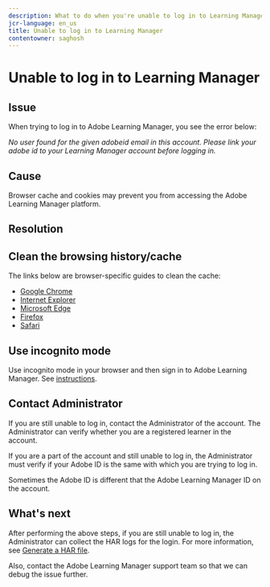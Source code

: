 ```yaml
---
description: What to do when you're unable to log in to Learning Manager.
jcr-language: en_us
title: Unable to log in to Learning Manager
contentowner: saghosh
---
```



# Unable to log in to Learning Manager

## Issue

When trying to log in to Adobe Learning Manager, you see the error below:

*No user found for the given adobeid email in this account. Please link your adobe id to your Learning Manager account before logging in.*

<!--![](assets/prime-error-message.png)-->

## Cause

Browser cache and cookies may prevent you from accessing the Adobe Learning Manager platform.

## Resolution

## Clean the browsing history/cache

The links below are browser-specific guides to clean the cache:

* [Google Chrome](https://support.google.com/accounts/answer/32050?co=GENIE.Platform%3DDesktop&hl=en)
* [Internet Explorer](https://kb.wisc.edu/page.php?id=1514)
* [Microsoft Edge](https://www.bitdefender.com/support/how-to-clear-the-cache-and-cookies%C2%A0in-microsoft-edge-1914.html)
* [Firefox](https://kb.iu.edu/d/ahic)
* [Safari](https://oit.colorado.edu/tutorial/clear-web-browser-cache-safari-6)

## Use incognito mode

Use incognito mode in your browser and then sign in to Adobe Learning Manager. See [instructions](https://support.google.com/chrome/answer/95464?co=GENIE.Platform%3DDesktop&hl=en&oco=0).

## Contact Administrator

If you are still unable to log in, contact the Administrator of the account. The Administrator can verify whether you are a registered learner in the account.

If you are a part of the account and still unable to log in, the Administrator must verify if your Adobe ID is the same with which you are trying to log in. 

Sometimes the Adobe ID is different that the Adobe Learning Manager ID on the account.

## What's next

After performing the above steps, if you are still unable to log in, the Administrator can collect the HAR logs for the login. For more information, see [Generate a HAR file](/help/migrated/kb/generate-har-file.md).

Also, contact the Adobe Learning Manager support team so that we can debug the issue further.
